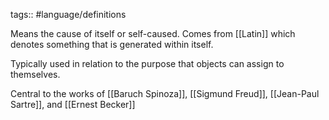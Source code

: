 tags:: #language/definitions

Means the cause of itself or self-caused. Comes from [[Latin]] which denotes something that is generated within itself.

Typically used in relation to the purpose that objects can assign to themselves.

Central to the works of [[Baruch Spinoza]], [[Sigmund Freud]], [[Jean-Paul Sartre]], and [[Ernest Becker]]

